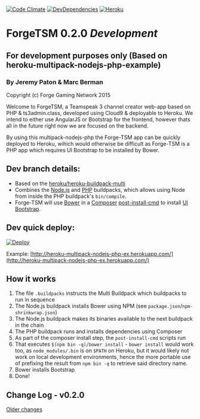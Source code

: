[![Code Climate](https://codeclimate.com/github/Forge-Media/Forge-TSM/badges/gpa.svg)](https://codeclimate.com/github/Forge-Media/Forge-TSM)
[![DevDependencies](https://david-dm.org/Forge-Media/Forge-TSM.svg)](https://david-dm.org/Forge-Media/Forge-TSM.svg)
[![Heroku](http://heroku-badge.herokuapp.com/?app=forge-tsm&style=flat)](http://heroku-badge.herokuapp.com/?app=forge-tsm=&style=flat)

# ForgeTSM 0.2.0 *Development*
## For development purposes only (Based on heroku-multipack-nodejs-php-example)

### By Jeremy Paton & Marc Berman

Copyright (c) Forge Gaming Network 2015

Welcome to ForgeTSM, a Teamspeak 3 channel creator web-app based on PHP & ts3admin.class, developed using Cloud9 & deployable to Heroku. We intend to either use AngularJS or Bootstrap for the frontend, however thats all in the future right now we are focused on the backend. 

By using this multipack-nodejs-php the Forge-TSM app can be quickly deployed to Heroku, wihich would otherwise be difficult as Forge-TSM is a PHP app which requires UI Bootstrap to be installed by Bower.

Dev branch details:
-----------------
- Based on the [heroku/heroku-buildpack-multi](https://github.com/heroku/heroku-buildpack-multi)
- Combines the [Node.js](https://github.com/heroku/heroku-buildpack-nodejs) and [PHP](https://github.com/heroku/heroku-buildpack-php) buildpacks, which allows using Node from inside the PHP buildpack's `bin/compile`.
- Forge-TSM will use [Bower](http://bower.io) in a [Composer](http://getcomposer.org) [post-install-cmd](https://getcomposer.org/doc/articles/scripts.md) to install [UI Bootstrap](https://github.com/angular-ui/bootstrap).

Dev quick deploy:
-----------------
[![Deploy](https://www.herokucdn.com/deploy/button.png)](https://heroku.com/deploy)

Example: [http://heroku-multipack-nodejs-php-ex.herokuapp.com/](http://heroku-multipack-nodejs-php-ex.herokuapp.com/)

How it works
-----------------
1. The file `.buildpacks` instructs the Multi Buildpack which buildpacks to run in sequence
2. The Node.js buildpack installs Bower using NPM (see `package.json`/`npm-shrinkwrap.json`)
3. The Node.js buildpack makes its binaries available to the next buildpack in the chain
4. The PHP buildpack runs and installs dependencies using Composer
5. As part of the composer install step, the `post-install-cmd` scripts run
6. That executes `$(npm bin -q)/bower install` - `bower install` would work too, as `node_modules/.bin` is on `$PATH` on Heroku, but it would likely not work on local development environments, hence the more portable use of prefixing the result from `npm bin -q` to retrieve said directory name.
7. Bower installs Bootstrap
8. Done!


Change Log - v0.2.0
-------------------

[Older changes](CHANGELOG.md)